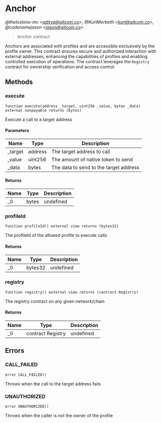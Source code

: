 # Anchor

*@thelostone-mc &lt;aditya@gitcoin.co&gt;, @KurtMerbeth &lt;kurt@gitcoin.co&gt;, @codenamejason &lt;jason@gitcoin.co&gt;*

> Anchor contract

Anchors are associated with profiles and are accessible exclusively by the profile owner. This contract ensures secure         and authorized interaction with external addresses, enhancing the capabilities of profiles and enabling controlled         execution of operations. The contract leverages the `Registry` contract for ownership verification and access control.



## Methods

### execute

```solidity
function execute(address _target, uint256 _value, bytes _data) external nonpayable returns (bytes)
```

Execute a call to a target address



#### Parameters

| Name | Type | Description |
|---|---|---|
| _target | address | The target address to call |
| _value | uint256 | The amount of native token to send |
| _data | bytes | The data to send to the target address |

#### Returns

| Name | Type | Description |
|---|---|---|
| _0 | bytes | undefined |

### profileId

```solidity
function profileId() external view returns (bytes32)
```

The profileId of the allowed profile to execute calls




#### Returns

| Name | Type | Description |
|---|---|---|
| _0 | bytes32 | undefined |

### registry

```solidity
function registry() external view returns (contract Registry)
```

The registry contract on any given network/chain




#### Returns

| Name | Type | Description |
|---|---|---|
| _0 | contract Registry | undefined |




## Errors

### CALL_FAILED

```solidity
error CALL_FAILED()
```

Throws when the call to the target address fails




### UNAUTHORIZED

```solidity
error UNAUTHORIZED()
```

Throws when the caller is not the owner of the profile





